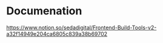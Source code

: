 # Documenation
https://www.notion.so/sedadigital/Frontend-Build-Tools-v2-a32f14949e204ca6805c839a38b69702